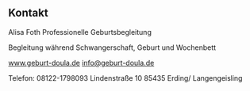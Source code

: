 ## Kontakt

Alisa Foth
Professionelle Geburtsbegleitung

Begleitung  während  Schwangerschaft,
Geburt und Wochenbett

www.geburt-doula.de
info@geburt-doula.de

Telefon: 08122-1798093
Lindenstraße 10
85435 Erding/ Langengeisling
